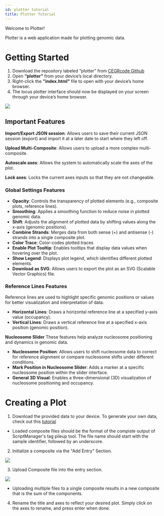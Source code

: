 ```yaml
---
id: plotter tutorial
title: Plotter Tutorial
---
```


Welcome to Plotter! 

Plotter is a web application made for plotting genomic data. 

# Getting Started 
1. Download the repository labeled “plotter” from [CEGRcode Github](https://github.com/CEGRcode)
2. Open **“plotter”** from your device’s local directory.
3. Right-click the **"index.html"** file to open with your device’s home browser.
4. The locus plotter interface should now be displayed on your screen through your device’s home browser. 
<div class="docs-img_alima_images" style={{ textAlign: 'center' }}>
  <img src={require('./alima_images/interface.png').default} style={{width:70+'%',}} />
</div>


## Important Features 
**Import/Export JSON session**: Allows users to save their current JSON session (export) and import it at a later date to start where they left off.

**Upload Multi-Composite**: Allows users to upload a more complex multi-composite.

**Autoscale axes**: Allows the system to automatically scale the axes of the plot.

**Lock axes**: Locks the current axes inputs so that they are not changeable. 

### Global Settings Features
- **Opacity**: Controls the transparency of plotted elements (e.g., composite plots, reference lines).
- **Smoothing**: Applies a smoothing function to reduce noise in plotted genomic data.
- **Shift**: Adjusts the alignment of plotted data by shifting values along the x-axis (genomic positions).
- **Combine Strands**: Merges data from both sense (+) and antisense (-) strands into a single composite plot.
- **Color Trace**: Color-codes plotted traces
- **Enable Plot Tooltip**: Enables tooltips that display data values when hovering over the plot.
- **Show Legend**: Displays plot legend, which identifies different plotted elements. 
- **Download as SVG**: Allows users to export the plot as an SVG (Scalable Vector Graphics) file. 

### Reference Lines Features
Reference lines are used to highlight specific genomic positions or values for better visualization and interpretation of data.
- **Horizontal Lines**: Draws a horizontal reference line at a specified y-axis value (occupancy). 
- **Vertical Lines**: Draws a vertical reference line at a specified x-axis position (genomic position).

**Nucleosome Slider**
These features help analyze nucleosome positioning and dynamics in genomic data.
- **Nucleosome Position**: Allows users to shift nucleosome data to correct for reference alignment or compare nucleosome shifts under different conditions.
- **Mark Position in Nucleosome Slider**: Adds a marker at a specific nucleosome position within the slider interface. 
- **General 3D Visual**: Enables a three-dimensional (3D) visualization of nucleosome positioning and occupancy. 

# Creating a Plot
1.  Download the provided data to your device. To generate your own data, check out this [tutorial](https://github.com/CEGRcode/scriptmanager-docs/blob/main/docs/Tutorials/chipexo-tutorial.md)

* Loaded composite files should be the format of the compiste output of ScriptManager's tag pileup tool. The file name should start with the sample identifier, followed by an underscore. 


2. Initialize a composite via the "Add Entry" Section.
<div class="docs-img_alima_images" style={{ textAlign: 'center' }}>
  <img src={require('./alima_images/add_entry.png').default} style={{width:70+'%',}} />
</div>
 

3. Upload Composite file into the entry section.

<div class="docs-img_alima_images" style={{ textAlign: 'center' }}>
  <img src={require('./alima_images/upload_file.png').default} style={{width:70+'%',}} />
</div>

* Uploading multiple files to a single composite results in a new composite that is the sum of the components.

4. Rename the title and axes to reflect your desired plot. Simply click on the axes to rename, and press enter when done.


